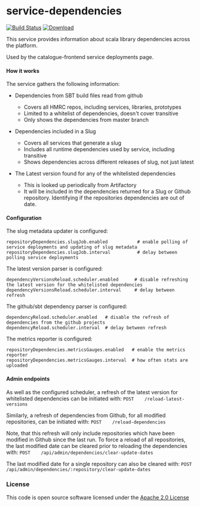 # service-dependencies

[![Build Status](https://travis-ci.org/hmrc/service-dependencies.svg)](https://travis-ci.org/hmrc/service-dependencies) [ ![Download](https://api.bintray.com/packages/hmrc/releases/service-dependencies/images/download.svg) ](https://bintray.com/hmrc/releases/service-dependencies/_latestVersion)

This service provides information about scala library dependencies across the platform.

Used by the catalogue-frontend service deployments page.

#### How it works
The service gathers the following information:

* Dependencies from SBT build files read from github
  * Covers all HMRC repos, including services, libraries, prototypes
  * Limited to a whitelist of dependencies, doesn't cover transitive
  * Only shows the dependencies from master branch

* Dependencies included in a Slug
  * Covers all services that generate a slug
  * Includes all runtime dependencies used by service, including transitive
  * Shows dependencies across different releases of slug, not just latest

* The Latest version found for any of the whitelisted dependencies
  * This is looked up periodically from Artifactory
  * It will be included in the dependencies returned for a Slug or Github repository. Identifying if the repositories dependencies are out of date.

#### Configuration

The slug metadata updater is configured:

````
repositoryDependencies.slugJob.enabled           # enable polling of service deployments and updating of slug metadata
repositoryDependencies.slugJob.interval          # delay between polling service deployments
````

The latest version parser is configured:
````
dependencyVersionsReload.scheduler.enabled      # disable refreshing the latest version for the whitelisted dependencies
dependencyVersionsReload.scheduler.interval     # delay between refresh
````

The github/sbt dependency parser is configured:
````
dependencyReload.scheduler.enabled   # disable the refresh of dependencies from the github projects
dependencyReload.scheduler.interval  # delay between refresh
````

The metrics reporter is configured:

````
repositoryDependencies.metricsGauges.enabled   # enable the metrics reporter
repositoryDependencies.metricsGauges.interval  # how often stats are uploaded
````

#### Admin endpoints

As well as the configured scheduler, a refresh of the latest version for whitelisted dependencies can be initiated with:
  `POST    /reload-latest-versions`

Similarly, a refresh of dependencies from Github, for all modified repositories, can be initiated with:
  `POST    /reload-dependencies`

Note, that this refresh will only include repositories which have been modified in Github since the last run. To force a reload of all repositories, the last modified date can be cleared prior to reloading the dependencies with:
  `POST    /api/admin/dependencies/clear-update-dates`

The last modified date for a single repository can also be cleared with:
  `POST    /api/admin/dependencies/:repository/clear-update-dates`

### License

This code is open source software licensed under the [Apache 2.0 License]("http://www.apache.org/licenses/LICENSE-2.0.html")